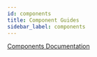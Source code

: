 ```yaml
---
id: components
title: Component Guides
sidebar_label: components
---
```


[Components Documentation](https://components.nteract.io)
